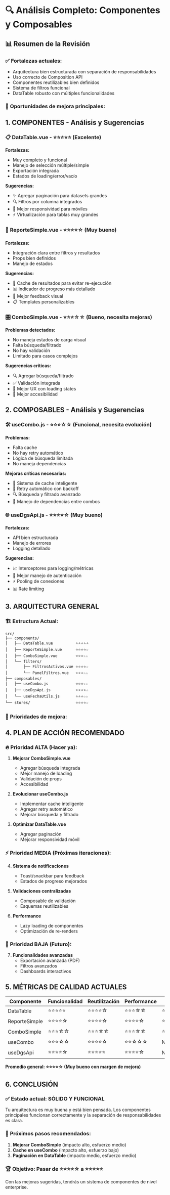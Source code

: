 # 🔍 Análisis Completo: Componentes y Composables

## 📊 **Resumen de la Revisión**

### ✅ **Fortalezas actuales:**

- Arquitectura bien estructurada con separación de responsabilidades
- Uso correcto de Composition API
- Componentes reutilizables bien definidos
- Sistema de filtros funcional
- DataTable robusto con múltiples funcionalidades

### 🚀 **Oportunidades de mejora principales:**

## 1. **COMPONENTES - Análisis y Sugerencias**

### 📋 **DataTable.vue** - ⭐⭐⭐⭐⭐ (Excelente)

**Fortalezas:**

- Muy completo y funcional
- Manejo de selección múltiple/simple
- Exportación integrada
- Estados de loading/error/vacío

**Sugerencias:**

- ✨ Agregar paginación para datasets grandes
- 🔍 Filtros por columna integrados
- 📱 Mejor responsividad para móviles
- ⚡ Virtualización para tablas muy grandes

### 🎯 **ReporteSimple.vue** - ⭐⭐⭐⭐☆ (Muy bueno)

**Fortalezas:**

- Integración clara entre filtros y resultados
- Props bien definidos
- Manejo de estados

**Sugerencias:**

- 🔄 Cache de resultados para evitar re-ejecución
- 📊 Indicador de progreso más detallado
- 🎨 Mejor feedback visual
- 📋 Templates personalizables

### 🎛️ **ComboSimple.vue** - ⭐⭐⭐☆☆ (Bueno, necesita mejoras)

**Problemas detectados:**

- No maneja estados de carga visual
- Falta búsqueda/filtrado
- No hay validación
- Limitado para casos complejos

**Sugerencias críticas:**

- 🔍 Agregar búsqueda/filtrado
- ✅ Validación integrada
- 🎨 Mejor UX con loading states
- 📱 Mejor accesibilidad

## 2. **COMPOSABLES - Análisis y Sugerencias**

### 🛠️ **useCombo.js** - ⭐⭐⭐☆☆ (Funcional, necesita evolución)

**Problemas:**

- Falta cache
- No hay retry automático
- Lógica de búsqueda limitada
- No maneja dependencias

**Mejoras críticas necesarias:**

- 💾 Sistema de cache inteligente
- 🔄 Retry automático con backoff
- 🔍 Búsqueda y filtrado avanzado
- 🔗 Manejo de dependencias entre combos

### 🌐 **useDgsApi.js** - ⭐⭐⭐⭐☆ (Muy bueno)

**Fortalezas:**

- API bien estructurada
- Manejo de errores
- Logging detallado

**Sugerencias:**

- 📈 Interceptores para logging/métricas
- 🔐 Mejor manejo de autenticación
- ⚡ Pooling de conexiones
- 📊 Rate limiting

## 3. **ARQUITECTURA GENERAL**

### 🏗️ **Estructura Actual:**

```
src/
├── components/
│   ├── DataTable.vue          ⭐⭐⭐⭐⭐
│   ├── ReporteSimple.vue      ⭐⭐⭐⭐☆
│   ├── ComboSimple.vue        ⭐⭐⭐☆☆
│   └── filters/
│       ├── FiltrosActivos.vue ⭐⭐⭐⭐☆
│       └── PanelFiltros.vue   ⭐⭐⭐☆☆
├── composables/
│   ├── useCombo.js            ⭐⭐⭐☆☆
│   ├── useDgsApi.js           ⭐⭐⭐⭐☆
│   └── useFechaUtils.js       ⭐⭐⭐☆☆
└── stores/                    ⭐⭐⭐⭐☆
```

### 🎯 **Prioridades de mejora:**

## 4. **PLAN DE ACCIÓN RECOMENDADO**

### 🔥 **Prioridad ALTA (Hacer ya):**

1. **Mejorar ComboSimple.vue**
   - Agregar búsqueda integrada
   - Mejor manejo de loading
   - Validación de props
   - Accesibilidad

2. **Evolucionar useCombo.js**
   - Implementar cache inteligente
   - Agregar retry automático
   - Mejorar búsqueda y filtrado

3. **Optimizar DataTable.vue**
   - Agregar paginación
   - Mejorar responsividad móvil

### ⚡ **Prioridad MEDIA (Próximas iteraciones):**

4. **Sistema de notificaciones**
   - Toast/snackbar para feedback
   - Estados de progreso mejorados

5. **Validaciones centralizadas**
   - Composable de validación
   - Esquemas reutilizables

6. **Performance**
   - Lazy loading de componentes
   - Optimización de re-renders

### 🌟 **Prioridad BAJA (Futuro):**

7. **Funcionalidades avanzadas**
   - Exportación avanzada (PDF)
   - Filtros avanzados
   - Dashboards interactivos

## 5. **MÉTRICAS DE CALIDAD ACTUALES**

| Componente    | Funcionalidad | Reutilización | Performance | UX        | Mantenibilidad |
| ------------- | ------------- | ------------- | ----------- | --------- | -------------- |
| DataTable     | ⭐⭐⭐⭐⭐    | ⭐⭐⭐⭐☆     | ⭐⭐⭐☆☆    | ⭐⭐⭐⭐☆ | ⭐⭐⭐⭐☆      |
| ReporteSimple | ⭐⭐⭐⭐☆     | ⭐⭐⭐⭐☆     | ⭐⭐⭐⭐☆   | ⭐⭐⭐☆☆  | ⭐⭐⭐⭐☆      |
| ComboSimple   | ⭐⭐⭐☆☆      | ⭐⭐⭐☆☆      | ⭐⭐⭐☆☆    | ⭐⭐☆☆☆   | ⭐⭐⭐☆☆       |
| useCombo      | ⭐⭐⭐☆☆      | ⭐⭐⭐⭐☆     | ⭐⭐☆☆☆     | N/A       | ⭐⭐⭐☆☆       |
| useDgsApi     | ⭐⭐⭐⭐☆     | ⭐⭐⭐⭐⭐    | ⭐⭐⭐⭐☆   | N/A       | ⭐⭐⭐⭐☆      |

**Promedio general: ⭐⭐⭐⭐☆ (Muy bueno con margen de mejora)**

## 6. **CONCLUSIÓN**

### ✅ **Estado actual:** SÓLIDO Y FUNCIONAL

Tu arquitectura es muy buena y está bien pensada. Los componentes principales funcionan correctamente y la separación de responsabilidades es clara.

### 🚀 **Próximos pasos recomendados:**

1. **Mejorar ComboSimple** (impacto alto, esfuerzo medio)
2. **Cache en useCombo** (impacto alto, esfuerzo bajo)
3. **Paginación en DataTable** (impacto medio, esfuerzo medio)

### 🏆 **Objetivo:** Pasar de ⭐⭐⭐⭐☆ a ⭐⭐⭐⭐⭐

Con las mejoras sugeridas, tendrás un sistema de componentes de nivel enterprise.
